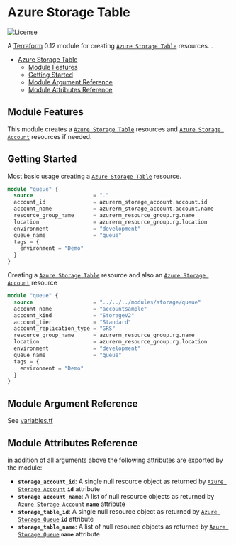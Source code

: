 # Azure Storage Table

[![License](https://img.shields.io/badge/License-Apache%202.0-brightgreen.svg)](https://opensource.org/licenses/Apache-2.0)

A [Terraform](https://www.terraform.io) 0.12 module for creating
[`Azure Storage Table`](https://registry.terraform.io/providers/hashicorp/azurerm/latest/docs/resources/storage_table) resources.
.

- [Azure Storage Table](#azure-storage-table)
  - [Module Features](#module-features)
  - [Getting Started](#getting-started)
  - [Module Argument Reference](#module-argument-reference)
  - [Module Attributes Reference](#module-attributes-reference)

## Module Features

This module creates a [`Azure Storage Table`](https://registry.terraform.io/providers/hashicorp/azurerm/latest/docs/resources/storage_table) resources and [`Azure Storage Account`](https://registry.terraform.io/providers/hashicorp/azurerm/latest/docs/resources/storage_account) resources if needed.

## Getting Started

Most basic usage creating a [`Azure Storage Table`](https://registry.terraform.io/providers/hashicorp/azurerm/latest/docs/resources/storage_table) resource.

```terraform
module "queue" {
  source                   = "."
  account_id               = azurerm_storage_account.account.id
  account_name             = azurerm_storage_account.account.name
  resource_group_name      = azurerm_resource_group.rg.name
  location                 = azurerm_resource_group.rg.location
  environment              = "development"
  queue_name               = "queue"
  tags = {
    environment = "Demo"
  }
}
```

Creating a [`Azure Storage Table`](https://registry.terraform.io/providers/hashicorp/azurerm/latest/docs/resources/storage_table) resource and also an [`Azure Storage Account`](https://registry.terraform.io/providers/hashicorp/azurerm/latest/docs/resources/storage_account) resource

```terraform
module "queue" {
  source                   = "../../../modules/storage/queue"
  account_name             = "accountsample"
  account_kind             = "StorageV2"
  account_tier             = "Standard"
  account_replication_type = "GRS"
  resource_group_name      = azurerm_resource_group.rg.name
  location                 = azurerm_resource_group.rg.location
  environment              = "development"
  queue_name               = "queue"
  tags = {
    environment = "Demo"
  }
}
```

## Module Argument Reference

See [variables.tf](variables.tf)

## Module Attributes Reference

in addition of all arguments above the following attributes are exported by the module:

- **`storage_account_id`**: A single null resource object as returned by [`Azure Storage Account`](https://registry.terraform.io/providers/hashicorp/azurerm/latest/docs/resources/storage_account#attributes-reference) **`id`** attribute
- **`storage_account_name`**: A list of null resource objects as returned by [`Azure Storage Account`](https://registry.terraform.io/providers/hashicorp/azurerm/latest/docs/resources/storage_account#attributes-reference) **`name`** attribute
- **`storage_table_id`**: A single null resource object as returned by [`Azure Storage Queue`](https://registry.terraform.io/providers/hashicorp/azurerm/latest/docs/resources/storage_table#attributes-reference) **`id`** attribute
- **`storage_table_name`**: A list of null resource objects as returned by [`Azure Storage Queue`](https://registry.terraform.io/providers/hashicorp/azurerm/latest/docs/resources/storage_table#attributes-reference) **`name`** attribute
